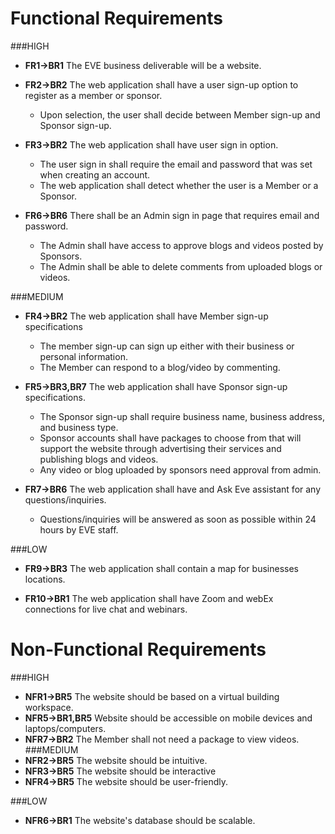 # Functional Requirements

###HIGH
* **FR1->BR1** The EVE business deliverable will be a website.

* **FR2->BR2** The web application shall have a user sign-up option to register as a member or sponsor.
  * Upon selection, the user shall decide between Member sign-up and Sponsor sign-up.

* **FR3->BR2** The web application shall have user sign in option.
  * The user sign in shall require the email and password that was set when creating an account.
  * The web application shall detect whether the user is a Member or a Sponsor.

* **FR6->BR6** There shall be an Admin sign in page that requires email and password.
  * The Admin shall have access to approve blogs and videos posted by Sponsors.
  * The Admin shall be able to delete comments from uploaded blogs or videos. 
  
###MEDIUM

* **FR4->BR2** The web application shall have Member sign-up specifications
  * The member sign-up can sign up either with their business or personal information.
  * The Member can respond to a blog/video by commenting.

* **FR5->BR3,BR7** The web application shall have Sponsor sign-up specifications. 
  * The Sponsor sign-up shall require business name, business address, and business type.
  * Sponsor accounts shall have packages to choose from that will support the website through advertising their services and publishing blogs and videos.
  * Any video or blog uploaded by sponsors need approval from admin.
  
* **FR7->BR6** The web application shall have and Ask Eve assistant for any questions/inquiries.
  * Questions/inquiries will be answered as soon as possible within 24 hours by EVE staff.

###LOW
* **FR9->BR3** The web application shall contain a map for businesses locations.

* **FR10->BR1** The web application shall have Zoom and webEx connections for live chat and webinars.

# Non-Functional Requirements

###HIGH
* **NFR1->BR5** The website should be based on a virtual building workspace.
* **NFR5->BR1,BR5** Website should be accessible on mobile devices and laptops/computers.
* **NFR7->BR2** The Member shall not need a package to view videos.
###MEDIUM
* **NFR2->BR5** The website should be intuitive. 
* **NFR3->BR5** The website should be interactive 
* **NFR4->BR5** The website should be user-friendly.

###LOW
* **NFR6->BR1** The website's database should be scalable.
  


